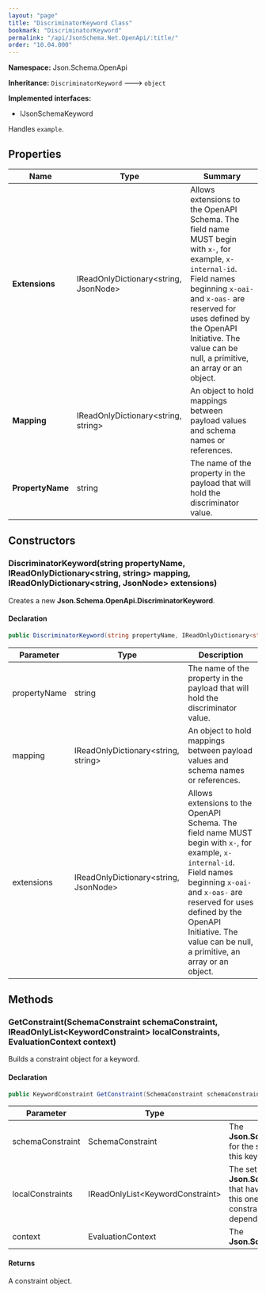 ```yaml
---
layout: "page"
title: "DiscriminatorKeyword Class"
bookmark: "DiscriminatorKeyword"
permalink: "/api/JsonSchema.Net.OpenApi/:title/"
order: "10.04.000"
---
```

**Namespace:** Json.Schema.OpenApi

**Inheritance:**
`DiscriminatorKeyword`
 🡒 
`object`

**Implemented interfaces:**

- IJsonSchemaKeyword

Handles `example`.

## Properties

| Name | Type | Summary |
|---|---|---|
| **Extensions** | IReadOnlyDictionary\<string, JsonNode\> | Allows extensions to the OpenAPI Schema. The field name MUST begin with `x-`, for example, `x-internal-id`. Field names beginning `x-oai-` and `x-oas-` are reserved for uses defined by the OpenAPI Initiative. The value can be null, a primitive, an array or an object. |
| **Mapping** | IReadOnlyDictionary\<string, string\> | An object to hold mappings between payload values and schema names or references. |
| **PropertyName** | string | The name of the property in the payload that will hold the discriminator value. |

## Constructors

### DiscriminatorKeyword(string propertyName, IReadOnlyDictionary\<string, string\> mapping, IReadOnlyDictionary\<string, JsonNode\> extensions)

Creates a new **Json.Schema.OpenApi.DiscriminatorKeyword**.

#### Declaration

```c#
public DiscriminatorKeyword(string propertyName, IReadOnlyDictionary<string, string> mapping, IReadOnlyDictionary<string, JsonNode> extensions)
```

| Parameter | Type | Description |
|---|---|---|
| propertyName | string | The name of the property in the payload that will hold the discriminator value. |
| mapping | IReadOnlyDictionary\<string, string\> | An object to hold mappings between payload values and schema names or references. |
| extensions | IReadOnlyDictionary\<string, JsonNode\> | Allows extensions to the OpenAPI Schema. The field name MUST begin with `x-`, for example, `x-internal-id`. Field names beginning `x-oai-` and `x-oas-` are reserved for uses defined by the OpenAPI Initiative. The value can be null, a primitive, an array or an object. |


## Methods

### GetConstraint(SchemaConstraint schemaConstraint, IReadOnlyList\<KeywordConstraint\> localConstraints, EvaluationContext context)

Builds a constraint object for a keyword.

#### Declaration

```c#
public KeywordConstraint GetConstraint(SchemaConstraint schemaConstraint, IReadOnlyList<KeywordConstraint> localConstraints, EvaluationContext context)
```

| Parameter | Type | Description |
|---|---|---|
| schemaConstraint | SchemaConstraint | The **Json.Schema.SchemaConstraint** for the schema object that houses this keyword. |
| localConstraints | IReadOnlyList\<KeywordConstraint\> | The set of other **Json.Schema.KeywordConstraint**s that have been processed prior to this one. Will contain the constraints for keyword dependencies. |
| context | EvaluationContext | The **Json.Schema.EvaluationContext**. |


#### Returns

A constraint object.

